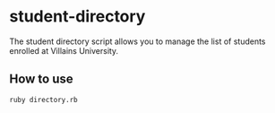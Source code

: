 # student-directory

The student directory script allows you to manage the list of students enrolled at Villains University.

## How to use

```shell
ruby directory.rb
```
